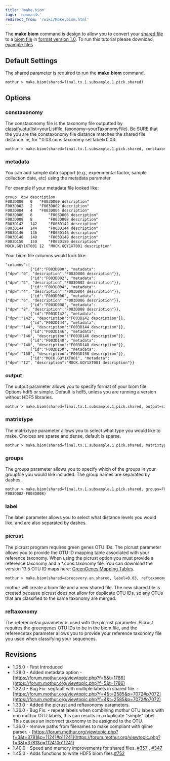 ```yaml
---
title: 'make.biom'
tags: 'commands'
redirect_from: '/wiki/Make.biom.html'
---
```

The **make.biom** command is design to allow you to
convert your [shared file](/wiki/shared_file) to a [biom file](https://github.com/biocore/biom-format) in [format version 1.0](http://biom-format.org/documentation/format_versions/biom-1.0.html). To run this tutorial please download, [example files](https://mothur.s3.us-east-2.amazonaws.com/wiki/make_biom_files.zip)

## Default Settings

The shared parameter is required to run the **make.biom** command.

    mothur > make.biom(shared=final.tx.1.subsample.1.pick.shared)

## Options

### constaxonomy

The constaxonomy file is the taxonomy file outputted by
[classify.otu](/wiki/classify.otu)(list=yourListfile,
taxonomy=yourTaxonomyFile). Be SURE that the you are the constaxonomy
file distance matches the shared file distance. ie, for
\*.0.03.cons.taxonomy set label=0.03.

    mothur > make.biom(shared=final.tx.1.subsample.1.pick.shared, constaxonomy=final.tx.1.cons.taxonomy)

### metadata

You can add sample data support (e.g., experimental factor, sample
collection date, etc) using the metadata parameter.

For example if your metadata file looked like:

    group  dpw description
    F003D000   0   "F003D000 description"
    F003D002   2   "F003D002 description"
    F003D004   4   "F003D004 description"
    F003D006   6       "F003D006 description"
    F003D008   8       "F003D008 description"
    F003D142   142     "F003D142 description"
    F003D144   144     "F003D144 description"
    F003D146   146     "F003D146 description"
    F003D148   148     "F003D148 description"
    F003D150   150     "F003D150 description"
    MOCK.GQY1XT001 12  "MOCK.GQY1XT001 description"

Your biom file columns would look like:

    "columns":[
               {"id":"F003D000", "metadata":{"dpw":"0", "description":"F003D000 description"}},
               {"id":"F003D002", "metadata":{"dpw":"2", "description":"F003D002 description"}},
               {"id":"F003D004", "metadata":{"dpw":"4", "description":"F003D004 description"}},
               {"id":"F003D006", "metadata":{"dpw":"6", "description":"F003D006 description"}},
               {"id":"F003D008", "metadata":{"dpw":"8", "description":"F003D008 description"}},
               {"id":"F003D142", "metadata":{"dpw":"142", "description":"F003D142 description"}},
               {"id":"F003D144", "metadata":{"dpw":"144", "description":"F003D144 description"}},
               {"id":"F003D146", "metadata":{"dpw":"146", "description":"F003D146 description"}},
               {"id":"F003D148", "metadata":{"dpw":"148", "description":"F003D148 description"}},
               {"id":"F003D150", "metadata":{"dpw":"150", "description":"F003D150 description"}},
               {"id":"MOCK.GQY1XT001", "metadata":{"dpw":"12", "description":"MOCK.GQY1XT001 description"}}
### output

The output parameter allows you to specify format of your biom file. Options hdf5 or simple. Default is hdf5, unless you are running a version without HDF5 libraries.

    mothur > make.biom(shared=final.tx.1.subsample.1.pick.shared, output=simple)

### matrixtype

The matrixtype parameter allows you to select what type you would like
to make. Choices are sparse and dense, default is sparse.

    mothur > make.biom(shared=final.tx.1.subsample.1.pick.shared, matrixtype=dense)

### groups

The groups parameter allows you to specify which of the groups in your
groupfile you would like included. The group names are separated by
dashes.

    mothur > make.biom(shared=final.tx.1.subsample.1.pick.shared, groups=F003D000-F003D002-F003D008)

### label

The label parameter allows you to select what distance levels you would
like, and are also separated by dashes.

### picrust

The picrust program requires green genes OTU IDs. The picrust parameter
allows you to provide the OTU ID mapping table associated with your
reference taxonomy. When using the picrust option you must provide a
reference taxonomy and a \*.cons.taxonomy file. You can download the
version 13.5 OTU ID maps here: [GreenGenes Mapping
Tables](https://mothur.org/w/images/b/be/GG_13_5_otuMapTable.zip).

    mothur > make.biom(shared=abrecovery.an.shared, label=0.03, reftaxonomy=gg_13_5_99.gg.tax, constaxonomy=abrecovery.an.0.03.cons.taxonomy, picrust=97.gg.otu_map)

mothur will create a biom file and a new shared file. The new shared
file is created because picrust does not allow for duplicate OTU IDs, so
any OTUs that are classified to the same taxonomy are merged.

### reftaxonomy

The referencetax parameter is used with the picrust parameter. Picrust
requires the greengenes OTU IDs to be in the biom file, and the
referencetax parameter allows you to provide your reference taxonomy
file you used when classifying your sequences.

## Revisions

-   1.25.0 - First Introduced
-   1.28.0 - Added metadata option -
    [https://forum.mothur.org/viewtopic.php?f=5&t=1786](https://forum.mothur.org/viewtopic.php?f=5&t=1786)
-   1.32.0 - Bug Fix: segfault with multiple labels in shared file. -
    [https://forum.mothur.org/viewtopic.php?f=4&t=2585&p=7072#p7072](https://forum.mothur.org/viewtopic.php?f=4&t=2585&p=7072#p7072)
-   1.33.0 - Added the picrust and reftaxonomy parameters.
-   1.36.0 - Bug Fix: - repeat labels when combining mothur OTU labels
    with non mothur OTU labels, this can results in a duplicate
    "simple" label. This causes an incorrect taxonomy to be assigned
    to the OTU.
-   1.36.0 - remove paths from filenames to make compliant with qiime
    parser. -
    [https://forum.mothur.org/viewtopic.php?f=3&t=3781&p=11241#p11241](https://forum.mothur.org/viewtopic.php?f=3&t=3781&p=11241#p11241)
-   1.40.0 - Speed and memory improvements for shared files.
    [\#357](https://github.com/mothur/mothur/issues/357) ,
    [\#347](https://github.com/mothur/mothur/issues/347)
-   1.45.0 - Adds functions to write HDF5 biom files.[\#752](https://github.com/mothur/mothur/issues/752)

